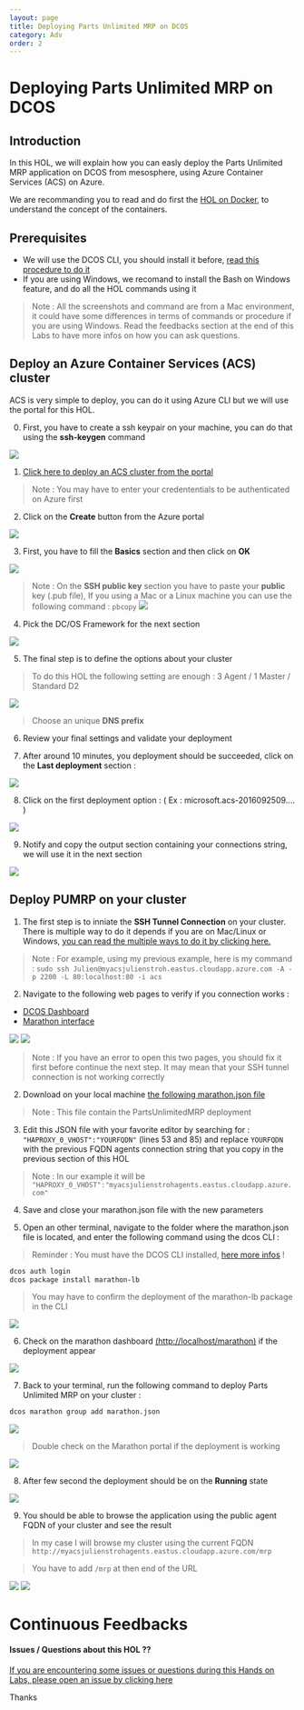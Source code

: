 ```yaml
---
layout: page
title: Deploying Parts Unlimited MRP on DCOS
category: Adv
order: 2
---
```


# Deploying Parts Unlimited MRP on DCOS #

## Introduction #

In this HOL, we will explain how you can easly deploy the Parts Unlimited MRP application on DCOS from mesosphere, using Azure Container Services (ACS) on Azure.

We are recommanding you to read and do first the [HOL on Docker](https://microsoft.github.io/PartsUnlimitedMRP/adv/adv-21-Docker.html), to understand the concept of the containers.

## Prerequisites #

* We will use the DCOS CLI, you should install it before, [read this procedure to do it](https://docs.mesosphere.com/1.7/usage/cli/install/)
* If you are using Windows, we recomand to install the Bash on Windows feature, and do all the HOL commands using it

> Note : All the screenshots and command are from a Mac environment, it could have some differences in terms of commands or procedure if you are using Windows. Read the feedbacks section at the end of this Labs to have more infos on how you can ask questions.

## Deploy an Azure Container Services (ACS) cluster

ACS is very simple to deploy, you can do it using Azure CLI but we will use the portal for this HOL.

0. First, you have to create a ssh keypair on your machine, you can do that using the **ssh-keygen** command

  ![](../assets/acs/ssh-keygen.png)

1. [Click here to deploy an ACS cluster from the portal](https://portal.azure.com/#create/microsoft.acs)
  > Note : You may have to enter your credententials to be authenticated on Azure first

2. Click on the **Create** button from the Azure portal

  ![](../assets/acs/Azure_Home.png)

3. First, you have to fill the **Basics** section and then click on **OK**

  ![](../assets/acs/acs_basics.png)

  >Note : On the **SSH public key** section you have to paste your **public** key (.pub file), If you using a Mac or a Linux machine you can use the following command : `pbcopy`
  ![](../assets/acs/pbcopy.png)

4. Pick the DC/OS Framework for the next section

  ![](../assets/acs/dcos_framework.png)

5. The final step is to define the options about your cluster
  >To do this HOL the following setting are enough : 3 Agent / 1 Master / Standard D2

  ![](../assets/acs/acs_options.png)

  > Choose an unique **DNS prefix** 

6. Review your final settings and validate your deployment

7. After around 10 minutes, you deployment should be succeeded, click on the **Last deployment** section :

  ![](../assets/acs/acs_deploySuccess.png)

8. Click on the first deployment option : ( Ex : microsoft.acs-2016092509.... )

  ![](../assets/acs/acs_deployed.png)

9. Notify and copy the output section containing your connections string, we will use it in the next section

  ![](../assets/acs/acs_FQDN.png)

## Deploy PUMRP on your cluster ##

1. The first step is to inniate the **SSH Tunnel Connection** on your cluster. There is multiple way to do it depends if you are on Mac/Linux or Windows, [you can read the multiple ways to do it by clicking here.](https://azure.microsoft.com/en-us/documentation/articles/container-service-connect/)

  >Note : For example, using my previous example, here is my command : `sudo ssh Julien@myacsjulienstroh.eastus.cloudapp.azure.com -A -p 2200 -L 80:localhost:80 -i acs`

2. Navigate to the following web pages to verify if you connection works :
  * [DCOS Dashboard](http://localhost)
  * [Marathon interface](http://localhost/marathon)

  ![](../assets/acs/DCOS_dashboard.png)
  ![](../assets/acs/Marathon_Dashboard.png)

  > Note : If you have an error to open this two pages, you should fix it first before continue the next step. It may mean that your SSH tunnel connection is not working correctly

2. Download on your local machine [the following marathon.json file](../assets/acs/env/marathon.json)
  >Note : This file contain the PartsUnlimitedMRP deployment

3.  Edit this JSON file with your favorite editor by searching for : `"HAPROXY_0_VHOST":"YOURFQDN"` (lines 53 and 85) and replace `YOURFQDN` with the previous FQDN agents connection string that you copy in the previous section of this HOL
  > Note : In our example it will be `"HAPROXY_0_VHOST":"myacsjulienstrohagents.eastus.cloudapp.azure.com"`

4. Save and close your marathon.json file with the new parameters

5. Open an other terminal, navigate to the folder where the marathon.json file is located, and enter the following command using the dcos CLI :
  > Reminder : You must have the DCOS CLI installed, [here more infos](https://docs.mesosphere.com/1.7/usage/cli/install/) !

  ````bash
  dcos auth login
  dcos package install marathon-lb
  ````

> You may have to confirm the deployment of the marathon-lb package in the CLI

  ![](../assets/acs/marathonlb_install.png)

6. Check on the marathon dashboard [(http://localhost/marathon)](http://localhost/marathon) if the deployment appear

  ![](../assets/acs/acs_marathonlb_deployed.png)

7. Back to your terminal, run the following command to deploy Parts Unlimited MRP on your cluster :

  ````bash
  dcos marathon group add marathon.json
  ````

  ![](../assets/acs/dcosCLI.png)

  > Double check on the Marathon portal if the deployment is working

  ![](../assets/acs/pumrp_deploying.png)

8. After few second the deployment should be on the **Running** state

  ![](../assets/acs/pumrp_running.png)

9. You should be able to browse the application using the public agent FQDN of your cluster and see the result

  > In my case I will browse my cluster using the current FQDN `http://myacsjulienstrohagents.eastus.cloudapp.azure.com/mrp`
  
  > You have to add `/mrp` at then end of the URL

  ![](../assets/acs/pumrp_deployed1.png)
  ![](../assets/acs/pumrp_browse.png)

# Continuous Feedbacks

#### Issues / Questions about this HOL ??

[If you are encountering some issues or questions during this Hands on Labs, please open an issue by clicking here](https://github.com/Microsoft/PartsUnlimitedMRP/issues)

Thanks